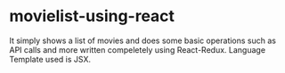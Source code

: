 # movielist-using-react
It simply shows a list of movies and does some basic operations such as API calls and more written compeletely using React-Redux. Language Template used is JSX.
